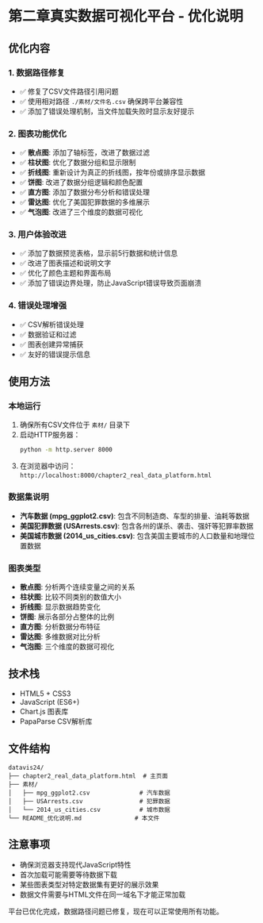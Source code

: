 # 第二章真实数据可视化平台 - 优化说明

## 优化内容

### 1. 数据路径修复
- ✅ 修复了CSV文件路径引用问题
- ✅ 使用相对路径 `./素材/文件名.csv` 确保跨平台兼容性
- ✅ 添加了错误处理机制，当文件加载失败时显示友好提示

### 2. 图表功能优化
- ✅ **散点图**: 添加了轴标签，改进了数据过滤
- ✅ **柱状图**: 优化了数据分组和显示限制
- ✅ **折线图**: 重新设计为真正的折线图，按年份或排序显示数据
- ✅ **饼图**: 改进了数据分组逻辑和颜色配置
- ✅ **直方图**: 添加了数据分布分析和错误处理
- ✅ **雷达图**: 优化了美国犯罪数据的多维展示
- ✅ **气泡图**: 改进了三个维度的数据可视化

### 3. 用户体验改进
- ✅ 添加了数据预览表格，显示前5行数据和统计信息
- ✅ 改进了图表描述和说明文字
- ✅ 优化了颜色主题和界面布局
- ✅ 添加了错误边界处理，防止JavaScript错误导致页面崩溃

### 4. 错误处理增强
- ✅ CSV解析错误处理
- ✅ 数据验证和过滤
- ✅ 图表创建异常捕获
- ✅ 友好的错误提示信息

## 使用方法

### 本地运行
1. 确保所有CSV文件位于 `素材/` 目录下
2. 启动HTTP服务器：
   ```bash
   python -m http.server 8000
   ```
3. 在浏览器中访问：`http://localhost:8000/chapter2_real_data_platform.html`

### 数据集说明
- **汽车数据 (mpg_ggplot2.csv)**: 包含不同制造商、车型的排量、油耗等数据
- **美国犯罪数据 (USArrests.csv)**: 包含各州的谋杀、袭击、强奸等犯罪率数据
- **美国城市数据 (2014_us_cities.csv)**: 包含美国主要城市的人口数量和地理位置数据

### 图表类型
- **散点图**: 分析两个连续变量之间的关系
- **柱状图**: 比较不同类别的数值大小
- **折线图**: 显示数据趋势变化
- **饼图**: 展示各部分占整体的比例
- **直方图**: 分析数据分布特征
- **雷达图**: 多维数据对比分析
- **气泡图**: 三个维度的数据可视化

## 技术栈
- HTML5 + CSS3
- JavaScript (ES6+)
- Chart.js 图表库
- PapaParse CSV解析库

## 文件结构
```
datavis24/
├── chapter2_real_data_platform.html  # 主页面
├── 素材/
│   ├── mpg_ggplot2.csv              # 汽车数据
│   ├── USArrests.csv                # 犯罪数据
│   └── 2014_us_cities.csv           # 城市数据
└── README_优化说明.md               # 本文件
```

## 注意事项
- 确保浏览器支持现代JavaScript特性
- 首次加载可能需要等待数据下载
- 某些图表类型对特定数据集有更好的展示效果
- 数据文件需要与HTML文件在同一域名下才能正常加载

平台已优化完成，数据路径问题已修复，现在可以正常使用所有功能。